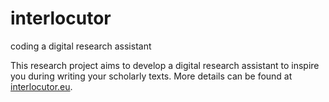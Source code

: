 # interlocutor
coding a digital research assistant

This research project aims to develop a digital research assistant to inspire you during writing your scholarly texts.
More details can be found at [interlocutor.eu](https://www.interlocutor.eu).
